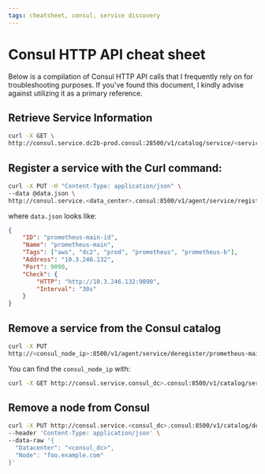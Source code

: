 ```yaml
---
tags: cheatsheet, consul, service discovery
---
```


# Consul HTTP API cheat sheet

Below is a compilation of Consul HTTP API calls that I frequently rely on for
troubleshooting purposes. If you've found this document, I kindly advise against
utilizing it as a primary reference.

## Retrieve Service Information

```bash
curl -X GET \
http://consul.service.dc2b-prod.consul:28500/v1/catalog/service/<service_name> | jq
```

## Register a service with the Curl command:

```bash
curl -X PUT -H "Content-Type: application/json" \
--data @data.json \
http://consul.service.<data_center>.consul:8500/v1/agent/service/register
```

where `data.json` looks like: 

```json
{
    "ID": "prometheus-main-id",
    "Name": "prometheus-main",
    "Tags": ["aws", "dc2", "prod", "prometheus", "prometheus-b"],
    "Address": "10.3.246.132",
    "Port": 9090,
    "Check": {
        "HTTP": "http://10.3.246.132:9090",
        "Interval": "30s"
    }
}
```

## Remove a service from the Consul catalog

```bash
curl -X PUT
http://<consul_node_ip>:8500/v1/agent/service/deregister/prometheus-main-id
```

You can find the `consul_node_ip` with: 

```bash
curl -X GET http://consul.service.consul_dc>.consul:8500/v1/catalog/service/<service_name> | jq
```

## Remove a node from Consul

```bash
curl -X PUT http://consul.service.<consul_dc>.consul:8500/v1/catalog/deregister \
--header 'Content-Type: application/json' \
--data-raw '{
  "Datacenter": "<consul_dc>",
  "Node": "foo.example.com"
}'
```
